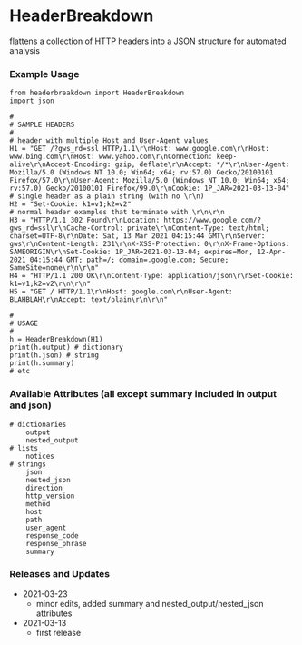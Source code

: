 # HeaderBreakdown
flattens a collection of HTTP headers into a JSON structure for automated analysis

### Example Usage
```
from headerbreakdown import HeaderBreakdown
import json

#
# SAMPLE HEADERS
#
# header with multiple Host and User-Agent values
H1 = "GET /?gws_rd=ssl HTTP/1.1\r\nHost: www.google.com\r\nHost: www.bing.com\r\nHost: www.yahoo.com\r\nConnection: keep-alive\r\nAccept-Encoding: gzip, deflate\r\nAccept: */*\r\nUser-Agent: Mozilla/5.0 (Windows NT 10.0; Win64; x64; rv:57.0) Gecko/20100101 Firefox/57.0\r\nUser-Agent: Mozilla/5.0 (Windows NT 10.0; Win64; x64; rv:57.0) Gecko/20100101 Firefox/99.0\r\nCookie: 1P_JAR=2021-03-13-04"
# single header as a plain string (with no \r\n)
H2 = "Set-Cookie: k1=v1;k2=v2"
# normal header examples that terminate with \r\n\r\n
H3 = "HTTP/1.1 302 Found\r\nLocation: https://www.google.com/?gws_rd=ssl\r\nCache-Control: private\r\nContent-Type: text/html; charset=UTF-8\r\nDate: Sat, 13 Mar 2021 04:15:44 GMT\r\nServer: gws\r\nContent-Length: 231\r\nX-XSS-Protection: 0\r\nX-Frame-Options: SAMEORIGIN\r\nSet-Cookie: 1P_JAR=2021-03-13-04; expires=Mon, 12-Apr-2021 04:15:44 GMT; path=/; domain=.google.com; Secure; SameSite=none\r\n\r\n"
H4 = "HTTP/1.1 200 OK\r\nContent-Type: application/json\r\nSet-Cookie: k1=v1;k2=v2\r\n\r\n"
H5 = "GET / HTTP/1.1\r\nHost: google.com\r\nUser-Agent: BLAHBLAH\r\nAccept: text/plain\r\n\r\n"

#
# USAGE
#
h = HeaderBreakdown(H1)
print(h.output) # dictionary
print(h.json) # string
print(h.summary)
# etc
```
### Available Attributes (all except summary included in output and json)
```
# dictionaries
	output
	nested_output
# lists
	notices
# strings
	json
	nested_json
	direction
	http_version
	method
	host
	path
	user_agent
	response_code
	response_phrase
	summary
```

### Releases and Updates
- 2021-03-23
	- minor edits, added summary and nested_output/nested_json attributes
- 2021-03-13
	- first release
